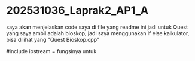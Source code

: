# 202531036_Laprak2_AP1_A
saya akan menjelaskan code saya di file yang readme ini
jadi untuk Quest yang saya ambil adalah bioskop, jadi saya menggunakan if else kalkulator, bisa dilihat yang "Quest Bioskop.cpp"

#include iostream = fungsinya untuk 
